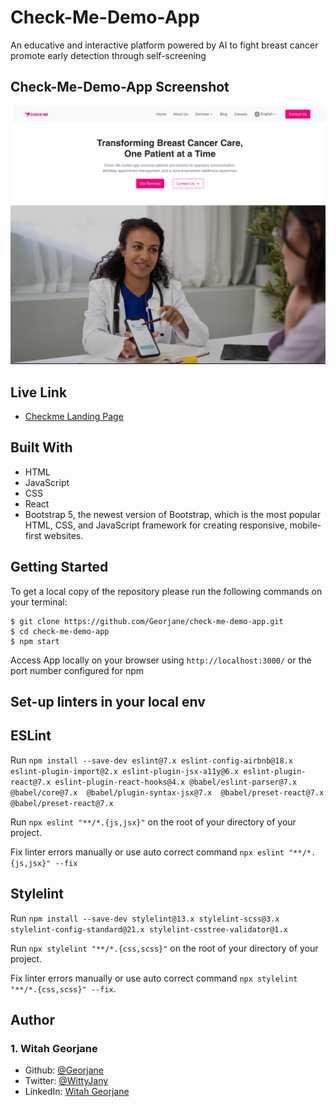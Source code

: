 # Check-Me-Demo-App

An educative and interactive platform powered by AI to fight breast cancer promote early detection through self-screening

## Check-Me-Demo-App Screenshot
![](checkme.png)

## Live Link
- [Checkme Landing Page](https://662b85bc97f7a6b29782a3be--neon-tapioca-3ae113.netlify.app/)

## Built With
- HTML
- JavaScript
- CSS
- React
- Bootstrap 5, the newest version of Bootstrap, which is the most popular HTML, CSS, and JavaScript framework for creating responsive, mobile-first websites.

## Getting Started
To get a local copy of the repository please run the following commands on your terminal:
```
$ git clone https://github.com/Georjane/check-me-demo-app.git
$ cd check-me-demo-app
$ npm start
```
Access App locally on your browser using `http://localhost:3000/` or the port number configured for npm

## Set-up linters in your local env

## ESLint

Run
`npm install --save-dev eslint@7.x eslint-config-airbnb@18.x eslint-plugin-import@2.x eslint-plugin-jsx-a11y@6.x eslint-plugin-react@7.x eslint-plugin-react-hooks@4.x @babel/eslint-parser@7.x @babel/core@7.x  @babel/plugin-syntax-jsx@7.x  @babel/preset-react@7.x @babel/preset-react@7.x`

Run `npx eslint "**/*.{js,jsx}"` on the root of your directory of your project.

Fix linter errors manually or use auto correct command `npx eslint "**/*.{js,jsx}" --fix`

## Stylelint

Run `npm install --save-dev stylelint@13.x stylelint-scss@3.x stylelint-config-standard@21.x stylelint-csstree-validator@1.x`

Run `npx stylelint "**/*.{css,scss}"` on the root of your directory of your project.

Fix linter errors manually or use auto correct command `npx stylelint "**/*.{css,scss}" --fix`.

## Author

### 1. Witah Georjane
* Github: [@Georjane](https://github.com/Georjane)
* Twitter: [@WittyJany](https://twitter.com/WittyJany)
* LinkedIn: [Witah Georjane](https://www.linkedin.com/in/witah-georjane)
